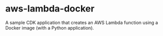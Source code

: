 # aws-lambda-docker
A sample CDK application that creates an AWS Lambda function using a Docker image (with a Python application).

